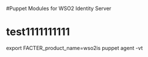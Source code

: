 #Puppet Modules for WSO2 Identity Server
# test1111111111

export FACTER_product_name=wso2is
puppet agent -vt
